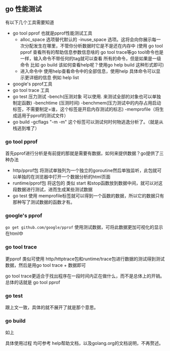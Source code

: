 ## go 性能测试

有以下几个工具需要知道
- go tool pprof 也就是pprof性能测试工具
   - alloc_space 选项替代默认的 -inuse_space 选项。这将会向你展示每一次分配发生在哪里，不管你分析数据时它是不是还在内存中
   (使用 go tool pprof 查看所有的帮助信息参数信息啥的 go tool trace等go tool命令也是一样，输入命令不带任何的tag就可以查看
   所有的命令，但是如果是一级命令 比如 go build 该如何查看help呢？使用go help build 这种形式即可)
   - 进入命令中 使用help查看命令中的全部信息，使用help 具体命令可以显示更详细的信息 例如 help list
- google's pprof工具
- go tool trace 工具
- go test 压力测试 -bench(压测对象 可以使用. 来测试全部的对象也可以单独制定函数) -benchtime (压测时间)  -benchmem(压力测试中的内存占用启动标签，不需要制定=谁，这个标签是开启内存测试的标志) -memprofile（将生成适用于pprof的测试文件）
- go build  -gcflags "-m -m" 这个标签可以测试何时何物逃逸分析了。（就是从栈逃到堆了）

### go tool pprof
首先pprof进行分析是有前提的那就是需要有数据，如何来提供数据？go提供了三种办法
- http/pprof包 将测试单独列为一个独立的goroutine然后单独监听，此包就可以单独的在浏览器中打开一个数据分析的html页面
- runtime/pprof包 将这包的 类似 start 和stop函数放到数据中间，就可以对这段数据进行测试，进而生成某些测试数据
- go test 使用 memprofile标签就可以得到一个函数的数据，所以它的数据只有那种写了测试数据的函数才有。
### google's pprof

`go get github.com/google/pprof`
使用测试数据，可将此数据更加可视化的显示在html中
### go tool trace
更pprof 类似可使用 http/httptrace包和runtime/trace包进行数据的测试得到测试数据，然后是用go tool trace + 数据即可

go tool trace更适合于找出程序在一段时间内正在做什么，而不是总体上的开销。总体的话就是 go tool pprof
### go test
跟上文一致，具体的就不展开了就是那个意思。
### go build
如上

具体使用过程 均可参考 help帮助文档，以及golang.org的文档说明，不再赘述。
